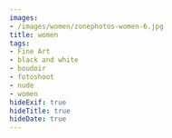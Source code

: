 ```yaml
---
images:
- /images/women/zonephotos-women-6.jpg
title: women
tags:
- Fine Art
- black and white
- boudoir
- fotoshoot
- nude
- women
hideExif: true
hideTitle: true
hideDate: true
---
```

